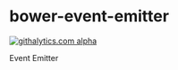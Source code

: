 bower-event-emitter
===================
[![githalytics.com alpha](https://cruel-carlota.pagodabox.com/c667be5a294acb02dabf2412e582f960 "githalytics.com")](http://githalytics.com/thomaswelton/bower-event-emitter)

Event Emitter
